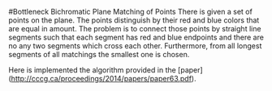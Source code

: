 #Bottleneck Bichromatic Plane Matching of Points
There is given a set of points on the plane. The points distinguish by their red and blue colors that are equal in amount. The problem is to connect those points by straight line segments such that each segment has red and blue endpoints and there are no any two segments which cross each other. Furthermore, from all longest segments of all matchings the smallest one is chosen. 

Here is implemented the algorithm provided in the [paper] (http://cccg.ca/proceedings/2014/papers/paper63.pdf).
